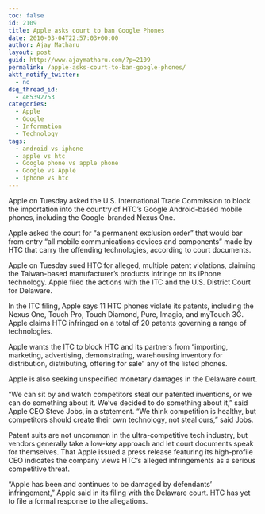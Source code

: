 ```yaml
---
toc: false
id: 2109
title: Apple asks court to ban Google Phones
date: 2010-03-04T22:57:03+00:00
author: Ajay Matharu
layout: post
guid: http://www.ajaymatharu.com/?p=2109
permalink: /apple-asks-court-to-ban-google-phones/
aktt_notify_twitter:
  - no
dsq_thread_id:
  - 465392753
categories:
  - Apple
  - Google
  - Information
  - Technology
tags:
  - android vs iphone
  - apple vs htc
  - Google phone vs apple phone
  - Google vs Apple
  - iphone vs htc
---
```

Apple on Tuesday asked the U.S. International Trade Commission to block the importation into the country of HTC&#8217;s Google Android-based mobile phones, including the Google-branded Nexus One.

Apple asked the court for &#8220;a permanent exclusion order&#8221; that would bar from entry &#8220;all mobile communications devices and components&#8221; made by HTC that carry the offending technologies, according to court documents.

Apple on Tuesday sued HTC for alleged, multiple patent violations, claiming the Taiwan-based manufacturer&#8217;s products infringe on its iPhone technology. Apple filed the actions with the ITC and the U.S. District Court for Delaware.

In the ITC filing, Apple says 11 HTC phones violate its patents, including the Nexus One, Touch Pro, Touch Diamond, Pure, Imagio, and myTouch 3G. Apple claims HTC infringed on a total of 20 patents governing a range of technologies.

Apple wants the ITC to block HTC and its partners from &#8220;importing, marketing, advertising, demonstrating, warehousing inventory for distribution, distributing, offering for sale&#8221; any of the listed phones.

Apple is also seeking unspecified monetary damages in the Delaware court.

&#8220;We can sit by and watch competitors steal our patented inventions, or we can do something about it. We&#8217;ve decided to do something about it,&#8221; said Apple CEO Steve Jobs, in a statement. &#8220;We think competition is healthy, but competitors should create their own technology, not steal ours,&#8221; said Jobs.

Patent suits are not uncommon in the ultra-competitive tech industry, but vendors generally take a low-key approach and let court documents speak for themselves. That Apple issued a press release featuring its high-profile CEO indicates the company views HTC&#8217;s alleged infringements as a serious competitive threat.

&#8220;Apple has been and continues to be damaged by defendants&#8217; infringement,&#8221; Apple said in its filing with the Delaware court. HTC has yet to file a formal response to the allegations.

